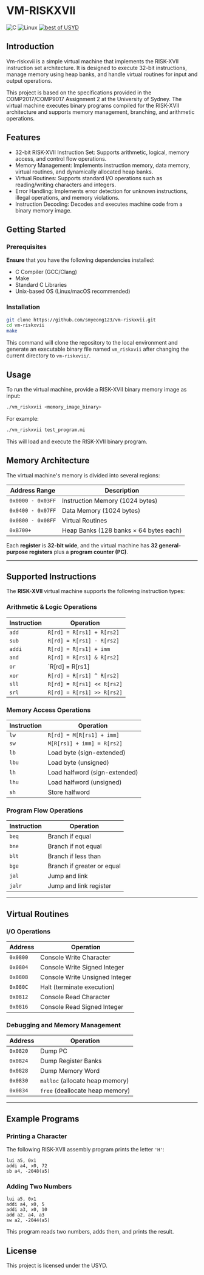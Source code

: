# VM-RISKXVII
![C](https://img.shields.io/badge/c-%2300599C.svg?style=flat-square&logo=c&logoColor=white)
![Linux](https://img.shields.io/badge/Linux-FCC624?style=flat-square&logo=linux&logoColor=black)
<a href="https://github.com/fan2goa1/best-of-usyd" title="best of USYD"><img alt="best of USYD" src="https://img.shields.io/endpoint?url=https://raw.githubusercontent.com/fan2goa1/best-of-usyd/main/assets/badge/v1.json"></a>

## Introduction

Vm-riskxvii is a simple virtual machine that implements the RISK-XVII instruction set architecture. It is designed to execute 32-bit instructions, manage memory using heap banks, and handle virtual routines for input and output operations.

This project is based on the specifications provided in the COMP2017/COMP9017 Assignment 2 at the University of Sydney. The virtual machine executes binary programs compiled for the RISK-XVII architecture and supports memory management, branching, and arithmetic operations.

## Features
- 32-bit RISK-XVII Instruction Set: Supports arithmetic, logical, memory access, and control flow operations.
- Memory Management: Implements instruction memory, data memory, virtual routines, and dynamically allocated heap banks.
- Virtual Routines: Supports standard I/O operations such as reading/writing characters and integers.
- Error Handling: Implements error detection for unknown instructions, illegal operations, and memory violations.
- Instruction Decoding: Decodes and executes machine code from a binary memory image.

## Getting Started
### Prerequisites
**Ensure** that you have the following dependencies installed:

- C Compiler (GCC/Clang)
- Make
- Standard C Libraries
- Unix-based OS (Linux/macOS recommended)

### Installation
```bash
git clone https://github.com/smyeong123/vm-riskxvii.git
cd vm-riskxvii
make
```
This command will clone the repository to the local environment and generate an executable binary file named `vm_riskxvii` after changing the current directory to `vm-riskxvii/`. 

## Usage
To run the virtual machine, provide a RISK-XVII binary memory image as input:
```bash
./vm_riskxvii <memory_image_binary>
```

For example:
```bash
./vm_riskxvii test_program.mi
```

This will load and execute the RISK-XVII binary program.

## Memory Architecture
The virtual machine's memory is divided into several regions:

| Address Range | Description |
|--------------|-------------|
| `0x0000 - 0x03FF` | Instruction Memory (1024 bytes) |
| `0x0400 - 0x07FF` | Data Memory (1024 bytes) |
| `0x0800 - 0x08FF` | Virtual Routines |
| `0xB700+` | Heap Banks (128 banks × 64 bytes each) |

Each **register** is **32-bit wide**, and the virtual machine has **32 general-purpose registers** plus a **program counter (PC)**.

---

## Supported Instructions

The **RISK-XVII** virtual machine supports the following instruction types:

### **Arithmetic & Logic Operations**
| Instruction | Operation |
|-------------|-----------|
| `add` | `R[rd] = R[rs1] + R[rs2]` |
| `sub` | `R[rd] = R[rs1] - R[rs2]` |
| `addi` | `R[rd] = R[rs1] + imm` |
| `and` | `R[rd] = R[rs1] & R[rs2]` |
| `or` | `R[rd] = R[rs1] | R[rs2]` |
| `xor` | `R[rd] = R[rs1] ^ R[rs2]` |
| `sll` | `R[rd] = R[rs1] << R[rs2]` |
| `srl` | `R[rd] = R[rs1] >> R[rs2]` |

### **Memory Access Operations**
| Instruction | Operation |
|-------------|-----------|
| `lw` | `R[rd] = M[R[rs1] + imm]` |
| `sw` | `M[R[rs1] + imm] = R[rs2]` |
| `lb` | Load byte (sign-extended) |
| `lbu` | Load byte (unsigned) |
| `lh` | Load halfword (sign-extended) |
| `lhu` | Load halfword (unsigned) |
| `sh` | Store halfword |

### **Program Flow Operations**
| Instruction | Operation |
|-------------|-----------|
| `beq` | Branch if equal |
| `bne` | Branch if not equal |
| `blt` | Branch if less than |
| `bge` | Branch if greater or equal |
| `jal` | Jump and link |
| `jalr` | Jump and link register |

---

## Virtual Routines

### **I/O Operations**
| Address | Operation |
|---------|-----------|
| `0x0800` | Console Write Character |
| `0x0804` | Console Write Signed Integer |
| `0x0808` | Console Write Unsigned Integer |
| `0x080C` | Halt (terminate execution) |
| `0x0812` | Console Read Character |
| `0x0816` | Console Read Signed Integer |

### **Debugging and Memory Management**
| Address | Operation |
|---------|-----------|
| `0x0820` | Dump PC |
| `0x0824` | Dump Register Banks |
| `0x0828` | Dump Memory Word |
| `0x0830` | `malloc` (allocate heap memory) |
| `0x0834` | `free` (deallocate heap memory) |

---

## Example Programs

### **Printing a Character**
The following RISK-XVII assembly program prints the letter `'H'`:
```assembly
lui a5, 0x1
addi a4, x0, 72
sb a4, -2048(a5)
```

### **Adding Two Numbers**
```assembly
lui a5, 0x1
addi a4, x0, 5
addi a3, x0, 10
add a2, a4, a3
sw a2, -2044(a5)
```
This program reads two numbers, adds them, and prints the result.

## License
This project is licensed under the USYD.
